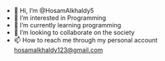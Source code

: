 - 👋 Hi, I’m @HosamAlkhaldy5
- 👀 I’m interested in Programming
- 🌱 I’m currently learning programming
- 💞️ I’m looking to collaborate on the society
- 📫 How to reach me
  through my personal account hosamalkhaldy123@gmail.com
<!---
HosamAlkhaldy5/HosamAlkhaldy5 is a ✨ special ✨ repository because its `README.md` (this file) appears on your GitHub profile.
You can click the Preview link to take a look at your changes.
--->
